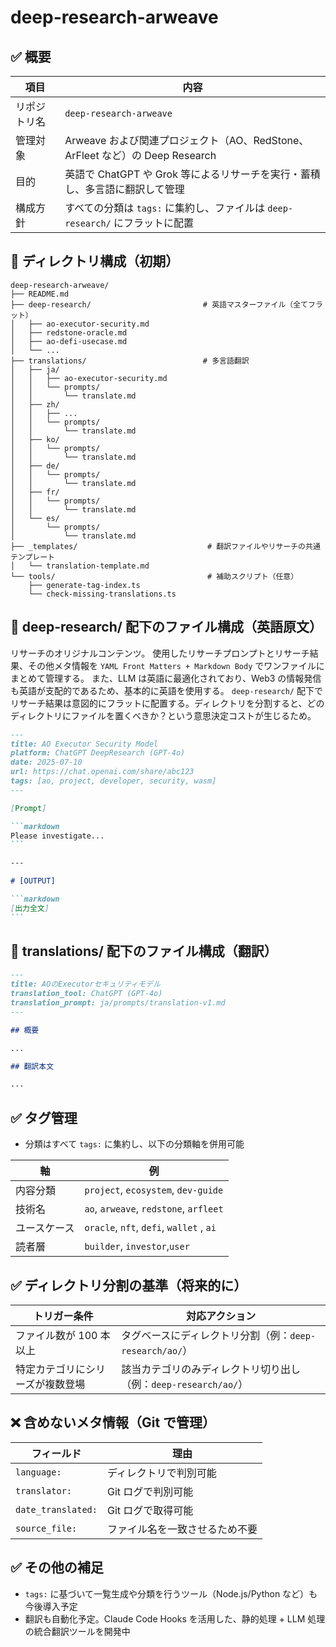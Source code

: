 # deep-research-arweave

## ✅ 概要

| 項目         | 内容                                                                          |
| ------------ | ----------------------------------------------------------------------------- |
| リポジトリ名 | `deep-research-arweave`                                                       |
| 管理対象     | Arweave および関連プロジェクト（AO、RedStone、ArFleet など）の Deep Research  |
| 目的         | 英語で ChatGPT や Grok 等によるリサーチを実行・蓄積し、多言語に翻訳して管理   |
| 構成方針     | すべての分類は `tags:` に集約し、ファイルは `deep-research/` にフラットに配置 |

## 📁 ディレクトリ構成（初期）

```plaintext
deep-research-arweave/
├── README.md
├── deep-research/                         # 英語マスターファイル（全てフラット）
│   ├── ao-executor-security.md
│   ├── redstone-oracle.md
│   ├── ao-defi-usecase.md
│   └── ...
├── translations/                          # 多言語翻訳
│   ├── ja/
│   │   ├── ao-executor-security.md
│   │   └── prompts/
│   │       └── translate.md
│   ├── zh/
│   │   ├── ...
│   │   └── prompts/
│   │       └── translate.md
│   ├── ko/
│   │   └── prompts/
│   │       └── translate.md
│   ├── de/
│   │   └── prompts/
│   │       └── translate.md
│   ├── fr/
│   │   └── prompts/
│   │       └── translate.md
│   └── es/
│       └── prompts/
│           └── translate.md
├── _templates/                             # 翻訳ファイルやリサーチの共通テンプレート
│   └── translation-template.md
└── tools/                                  # 補助スクリプト（任意）
    ├── generate-tag-index.ts
    └── check-missing-translations.ts

```

## 📝 deep-research/ 配下のファイル構成（英語原文）

リサーチのオリジナルコンテンツ。
使用したリサーチプロンプトとリサーチ結果、その他メタ情報を `YAML Front Matters + Markdown Body` でワンファイルにまとめて管理する。
また、LLM は英語に最適化されており、Web3 の情報発信も英語が支配的であるため、基本的に英語を使用する。
`deep-research/` 配下でリサーチ結果は意図的にフラットに配置する。ディレクトリを分割すると、どのディレクトリにファイルを置くべきか？という意思決定コストが生じるため。

````markdown
---
title: AO Executor Security Model
platform: ChatGPT DeepResearch (GPT-4o)
date: 2025-07-10
url: https://chat.openai.com/share/abc123
tags: [ao, project, developer, security, wasm]
---

[Prompt]

```markdown
Please investigate...
```

---

# [OUTPUT]

```markdown
[出力全文]
```
````

## 📝 translations/ 配下のファイル構成（翻訳）

```markdown
---
title: AOのExecutorセキュリティモデル
translation_tool: ChatGPT (GPT-4o)
translation_prompt: ja/prompts/translation-v1.md
---

## 概要

...

## 翻訳本文

...
```

## ✅ タグ管理

- 分類はすべて `tags:` に集約し、以下の分類軸を併用可能

| 軸           | 例                                       |
| ------------ | ---------------------------------------- |
| 内容分類     | `project`, `ecosystem`, `dev-guide`      |
| 技術名       | `ao`, `arweave`, `redstone`, `arfleet`   |
| ユースケース | `oracle`, `nft`, `defi`, `wallet` , `ai` |
| 読者層       | `builder`, `investor`,`user`             |

## ✅ ディレクトリ分割の基準（将来的に）

| トリガー条件                     | 対応アクション                                                  |
| -------------------------------- | --------------------------------------------------------------- |
| ファイル数が 100 本以上          | タグベースにディレクトリ分割（例：`deep-research/ao/`）         |
| 特定カテゴリにシリーズが複数登場 | 該当カテゴリのみディレクトリ切り出し（例：`deep-research/ao/`） |

## ❌ 含めないメタ情報（Git で管理）

| フィールド         | 理由                           |
| ------------------ | ------------------------------ |
| `language:`        | ディレクトリで判別可能         |
| `translator:`      | Git ログで判別可能             |
| `date_translated:` | Git ログで取得可能             |
| `source_file:`     | ファイル名を一致させるため不要 |

## ✅ その他の補足

- `tags:` に基づいて一覧生成や分類を行うツール（Node.js/Python など）も今後導入予定
- 翻訳も自動化予定。Claude Code Hooks を活用した、静的処理 + LLM 処理の統合翻訳ツールを開発中

```

```
